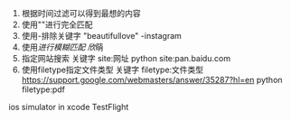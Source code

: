 
1. 根据时间过滤可以得到最想的内容
2. 使用""进行完全匹配
3. 使用-排除关键字   "beautifullove" -instagram
4. 使用*进行模糊匹配  欣*萌
5. 指定网站搜索  关键字 site:网址    python site:pan.baidu.com
6. 使用filetype指定文件类型   关键字 filetype:文件类型 https://support.google.com/webmasters/answer/35287?hl=en
  python filetype:pdf



ios simulator in xcode
TestFlight
